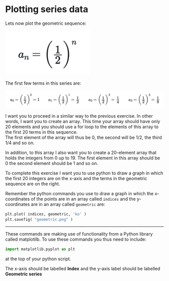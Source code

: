 # Plotting series data

Lets now plot the geometric sequence: 

![](eq1.png)

The first few terms in this series are:

![](eq2.png)

I want you to proceed in a similar way to the previous exercise.  In other words, I want you to create an array.  This time your array should have only 20 elements and you should use a for loop to the elements of this array to the first 20 terms in this sequence.  
The first element of the array will thus be 0, the second will be 1/2, the third 1/4 and so on. 

In addition, to this array I also want you to create a 20-element array that holds the integers from 0 up to 19.  The first element in this array should be 0 the second element should be 1 and so on. 

To complete this exercise I want you to use python to draw a graph in which the first 20 integers are on the x-axis and the terms in the geometric sequence are on the right.  

Remember the python commands you  use to draw a graph in which the x-coordinates of the points are in an array called `indices` and the y-coordinates are in an array called `geometric`  are:

```python
plt.plot( indices, geometric, 'ko' )
plt.savefig( "geometric.png" )
```
***
These commands are making use of functionality from a Python library called matplotilb.  To use these commands you thus need to include:

```python
import matplotlib.pyplot as plt
```

at the top of your python script.

The x-axis should be labelled __Index__ and the y-axis label should be labelled __Geometric series__
